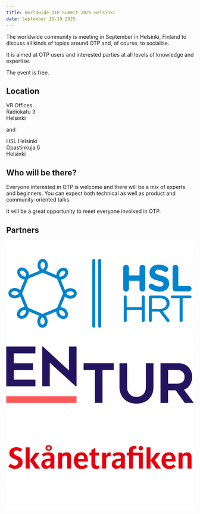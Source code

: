 ```yaml
---
title: Worldwide OTP Summit 2025 Helsinki
date: September 15-19 2025
---
```


The worldwide community is meeting in September in Helsinki, Finland to discuss all kinds of topics around OTP 
 and, of course, to socialise. 

It is aimed at OTP users and interested parties at all levels of knowledge and expertise.

The event is free.

## Location

VR Offices  
Radiokatu 3  
Helsinki

and

HSL Helsinki  
Opastinkuja 6  
Helsinki 

## Who will be there?

Everyone interested in OTP is welcome and there will be a mix of experts and beginners. You can
expect both technical as well as product and community-oriented talks.

It will be a great opportunity to meet everyone involved in OTP.

## Partners

![HSL](img/hsl.png)
![Entur](img/entur.png)
![Skanetrafiken](img/skanetrafiken.png)
